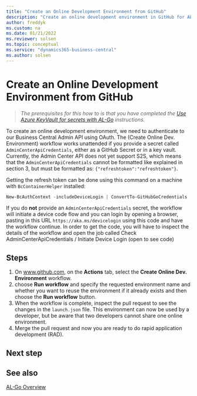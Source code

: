 ```yaml
---
title: "Create an Online Development Environment from GitHub"
description: "Create an online development environment in GitHub for AL-Go for Business Central"
author: freddyk
ms.custom: na
ms.date: 01/21/2022
ms.reviewer: solsen
ms.topic: conceptual
ms.service: "dynamics365-business-central"
ms.author: solsen
---
```


# Create an Online Development Environment from GitHub

> *The prerequisites for this how to is that you have completed the [Use Azure KeyVault for secrets with AL-Go](algo-use-azure-keyvault-for-secrets.md) instructions.* 

To create an online development environment, we need to authenticate to our Business Central Admin API using OAuth. The (Create Online Dev. Environment) workflow works unattended if you provide a secret called `AdminCenterApiCredentials`, either as a GitHub Secret or in a key vault. Currently, the Admin Center API does not yet support S2S, which means that the `AdminCenterApiCredentials` cannot be formatted like explained in section 3, but must be formatted as: `{"refreshtoken":"refreshtoken"}`.

Getting the refresh token can be done using this command on a machine with `BcContainerHelper` installed:

```powershell
New-BcAuthContext -includeDeviceLogin | ConvertTo-GitHubGoCredentials | Set-Clipboard
```

If you do **not** provide an `AdminCenterApiCredentials` secret, the workflow will initiate a device code flow and you can login by opening a browser, pasting in this URL `https://aka.ms/devicelogin` using this code and have the workflow continue. In order to get the code, you will have to inspect the details of the workflow and open the job called Check AdminCenterApiCredentials / Initiate Device Login (open to see code)

## Steps

1. On www.github.com, on the **Actions** tab, select the **Create Online Dev. Environment** workflow.
1. choose **Run workflow** and specify the requested environment name and whether you want to reuse the environment if it already exists and then choose the **Run workflow** button.
1. When the workflow is complete, inspect the pull request to see the changes in the `launch.json` file. This environment can now be used by a developer, but be aware that two developers cannot share one online environment.
1. Merge the pull request and now you are ready to do rapid application development (RAD).


## Next step



## See also

[AL-Go Overview](algo-overview.md)  